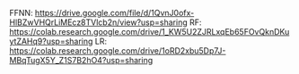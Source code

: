 FFNN: https://drive.google.com/file/d/1QvnJ0ofx-HlBZwVHQrLiMEcz8TVlcb2n/view?usp=sharing
RF: https://colab.research.google.com/drive/1_KW5U2ZJRLxqEb65FOvQknDKuytZAHq9?usp=sharing
LR: https://colab.research.google.com/drive/1oRD2xbu5Dp7J-MBqTugX5Y_Z1S7B2hO4?usp=sharing

